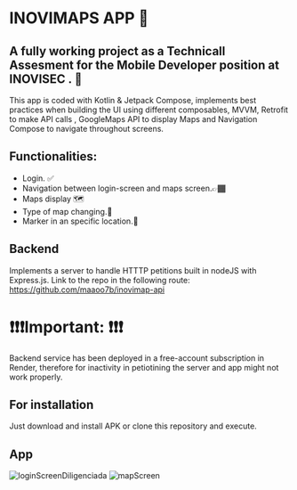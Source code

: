 # INOVIMAPS APP 📱

## A fully working project as a Technicall Assesment for the Mobile Developer position at INOVISEC . 📝

This app is coded with Kotlin & Jetpack Compose, implements best practices when building the UI using different composables, MVVM, Retrofit to make API calls , GoogleMaps API to display Maps and Navigation Compose to navigate throughout  screens. 

## Functionalities:
* Login. ✅
* Navigation between login-screen and maps screen.👉🏾
* Maps display 🗺️
* Type of map changing.🔁
* Marker in an specific location.📍


## Backend
Implements a server to handle HTTTP petitions built in nodeJS with Express.js.
Link to the repo in the following route: https://github.com/maaoo7b/inovimap-api
# ❗❗❗Important: ❗❗❗
Backend service has been deployed in a free-account subscription in Render, therefore for inactivity in petiotining the server and app might not work properly.

## For installation 
Just download and install APK or clone this repository and execute.

## App
![loginScreenDiligenciada](https://github.com/user-attachments/assets/cfa3af5f-6f46-48f8-a392-3de41d05bfa5)
![mapScreen](https://github.com/user-attachments/assets/e4f01138-b761-4c51-aeda-d2b9cb3a68cc)





